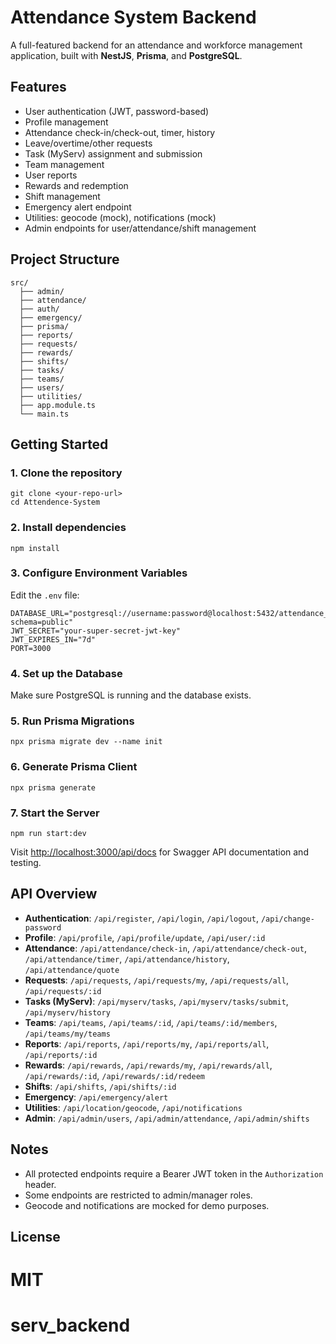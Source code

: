 
# Attendance System Backend

A full-featured backend for an attendance and workforce management application, built with **NestJS**, **Prisma**, and **PostgreSQL**.

## Features
- User authentication (JWT, password-based)
- Profile management
- Attendance check-in/check-out, timer, history
- Leave/overtime/other requests
- Task (MyServ) assignment and submission
- Team management
- User reports
- Rewards and redemption
- Shift management
- Emergency alert endpoint
- Utilities: geocode (mock), notifications (mock)
- Admin endpoints for user/attendance/shift management

## Project Structure
```
src/
  ├── admin/
  ├── attendance/
  ├── auth/
  ├── emergency/
  ├── prisma/
  ├── reports/
  ├── requests/
  ├── rewards/
  ├── shifts/
  ├── tasks/
  ├── teams/
  ├── users/
  ├── utilities/
  ├── app.module.ts
  └── main.ts
```

## Getting Started

### 1. Clone the repository
```
git clone <your-repo-url>
cd Attendence-System
```

### 2. Install dependencies
```
npm install
```

### 3. Configure Environment Variables
Edit the `.env` file:
```
DATABASE_URL="postgresql://username:password@localhost:5432/attendance_system?schema=public"
JWT_SECRET="your-super-secret-jwt-key"
JWT_EXPIRES_IN="7d"
PORT=3000
```

### 4. Set up the Database
Make sure PostgreSQL is running and the database exists.

### 5. Run Prisma Migrations
```
npx prisma migrate dev --name init
```

### 6. Generate Prisma Client
```
npx prisma generate
```

### 7. Start the Server
```
npm run start:dev
```

Visit [http://localhost:3000/api/docs](http://localhost:3000/api/docs) for Swagger API documentation and testing.

## API Overview
- **Authentication**: `/api/register`, `/api/login`, `/api/logout`, `/api/change-password`
- **Profile**: `/api/profile`, `/api/profile/update`, `/api/user/:id`
- **Attendance**: `/api/attendance/check-in`, `/api/attendance/check-out`, `/api/attendance/timer`, `/api/attendance/history`, `/api/attendance/quote`
- **Requests**: `/api/requests`, `/api/requests/my`, `/api/requests/all`, `/api/requests/:id`
- **Tasks (MyServ)**: `/api/myserv/tasks`, `/api/myserv/tasks/submit`, `/api/myserv/history`
- **Teams**: `/api/teams`, `/api/teams/:id`, `/api/teams/:id/members`, `/api/teams/my/teams`
- **Reports**: `/api/reports`, `/api/reports/my`, `/api/reports/all`, `/api/reports/:id`
- **Rewards**: `/api/rewards`, `/api/rewards/my`, `/api/rewards/all`, `/api/rewards/:id`, `/api/rewards/:id/redeem`
- **Shifts**: `/api/shifts`, `/api/shifts/:id`
- **Emergency**: `/api/emergency/alert`
- **Utilities**: `/api/location/geocode`, `/api/notifications`
- **Admin**: `/api/admin/users`, `/api/admin/attendance`, `/api/admin/shifts`

## Notes
- All protected endpoints require a Bearer JWT token in the `Authorization` header.
- Some endpoints are restricted to admin/manager roles.
- Geocode and notifications are mocked for demo purposes.

## License
MIT 
=======
# serv_backend

